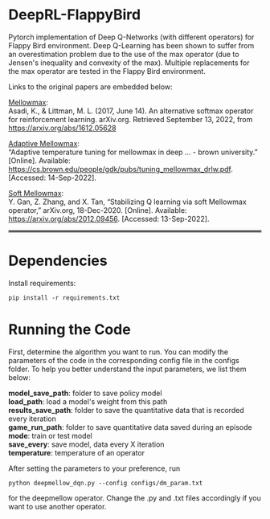 # DeepRL-FlappyBird

Pytorch implementation of Deep Q-Networks (with different operators) for Flappy Bird environment. Deep Q-Learning has been shown to suffer from an overestimation problem due to the use of the max operator (due to Jensen's inequality and convexity of the max). Multiple replacements for the max operator are tested in the Flappy Bird environment. 


Links to the original papers are embedded below:

[Mellowmax](https://arxiv.org/pdf/1612.05628.pdf): <br />
Asadi, K., &amp; Littman, M. L. (2017, June 14). An alternative softmax operator for reinforcement learning. arXiv.org. Retrieved September 13, 2022, from https://arxiv.org/abs/1612.05628 

[Adaptive Mellowmax](https://cs.brown.edu/people/gdk/pubs/tuning_mellowmax_drlw.pdf): <br />
“Adaptive temperature tuning for mellowmax in deep ... - brown university.” [Online]. Available: https://cs.brown.edu/people/gdk/pubs/tuning_mellowmax_drlw.pdf. [Accessed: 14-Sep-2022]. 

[Soft Mellowmax](https://arxiv.org/pdf/2012.09456.pdf): <br />
Y. Gan, Z. Zhang, and X. Tan, “Stabilizing Q learning via soft Mellowmax operator,” arXiv.org, 18-Dec-2020. [Online]. Available: https://arxiv.org/abs/2012.09456. [Accessed: 13-Sep-2022]. 

<hr style="border:2px solid gray">

# Dependencies

Install requirements:

`pip install -r requirements.txt`

# Running the Code

First, determine the algorithm you want to run. You can modify the parameters of the code in the corresponding config file in the configs folder. To help you better understand the input parameters, we list them below:

**model_save_path**: folder to save policy model <br />
**load_path**: load a model's weight from this path <br />
**results_save_path**: folder to save the quantitative data that is recorded every iteration <br />
**game_run_path**: folder to save quantitative data saved during an episode <br />
**mode**: train or test model <br />
**save_every**: save model, data every X iteration <br />
**temperature**: temperature of an operator <br />

After setting the parameters to your preference, run

`python deepmellow_dqn.py --config configs/dm_param.txt`

for the deepmellow operator. Change the .py and .txt files accordingly if you want to use another operator. 




